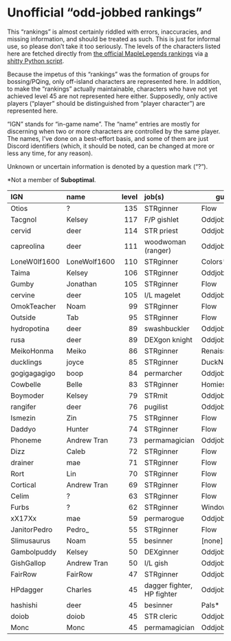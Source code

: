 # Unofficial “odd-jobbed rankings”

This “rankings” is almost certainly riddled with errors, inaccuracies, and
missing information, and should be treated as such. This is just for informal
use, so please don’t take it too seriously. The levels of the characters listed
here are fetched directly from [the official MapleLegends
rankings](https://maplelegends.com/ranking/all) via [a shitty Python
script](https://codeberg.org/oddjobs/odd-jobbed_rankings/src/branch/master/update.py).

Because the impetus of this “rankings” was the formation of groups for
bossing/PQing, only off-island characters are represented here. In addition, to
make the “rankings” actually maintainable, characters who have not yet achieved
level 45 are not represented here either. Supposedly, only active players
(“player” should be distinguished from “player character”) are represented
here.

“IGN” stands for “in-game name”. The “name” entries are mostly for discerning
when two or more characters are controlled by the same player. The names, I’ve
done on a best-effort basis, and some of them are just Discord identifiers
(which, it should be noted, can be changed at more or less any time, for any
reason).

Unknown or uncertain information is denoted by a question mark (“?”).

\*Not a member of <b>Suboptimal</b>.

| IGN        | name         | level | job(s)                 | guild         |
| :--------- | :----------- | ----: | :--------------------- | ------------- |
| Otios | ? | 135 | STRginner | Flow |
| Tacgnol | Kelsey | 117 | F/P gishlet | Oddjobs |
| cervid | deer | 114 | STR priest | Oddjobs |
| capreolina | deer | 111 | woodwoman (ranger) | Oddjobs |
| LoneW0lf1600 | LoneWolf1600 | 110 | STRginner | Colors\* |
| Taima | Kelsey | 106 | STRginner | Oddjobs |
| Gumby | Jonathan | 105 | STRginner | Flow |
| cervine | deer | 105 | I/L magelet | Oddjobs |
| OmokTeacher | Noam | 99 | STRginner | Flow |
| Outside | Tab | 95 | STRginner | Flow |
| hydropotina | deer | 89 | swashbuckler | Oddjobs |
| rusa | deer | 89 | DEXgon knight | Oddjobs |
| MeikoHonma | Meiko | 86 | STRginner | Renaissance\* |
| ducklings | joyce | 85 | STRginner | DuckNation\* |
| gogigagagigo | boop | 84 | permarcher | Oddjobs |
| Cowbelle | Belle | 83 | STRginner | Homies\* |
| Boymoder | Kelsey | 79 | STRmit | Oddjobs |
| rangifer | deer | 76 | pugilist | Oddjobs |
| Ismezin | Zin | 75 | STRginner | Flow |
| Daddyo | Hunter | 74 | STRginner | Flow |
| Phoneme | Andrew Tran | 73 | permamagician | Oddjobs |
| Dizz | Caleb | 72 | STRginner | Flow |
| drainer | mae | 71 | STRginner | Flow |
| Rort | Lin | 70 | STRginner | Flow |
| Cortical | Andrew Tran | 69 | STRginner | Flow |
| Celim | ? | 63 | STRginner | Flow |
| Furbs | ? | 62 | STRginner | WindowsXP\* |
| xX17Xx | mae | 59 | permarogue | Oddjobs |
| JanitorPedro | Pedro\_ | 55 | STRginner | Flow |
| Slimusaurus | Noam | 55 | besinner | \[none\]\* |
| Gambolpuddy | Kelsey | 50 | DEXginner | Oddjobs |
| GishGallop | Andrew Tran | 50 | I/L gish | Oddjobs |
| FairRow | FairRow | 47 | STRginner | Oddjobs |
| HPdagger | Charles | 45 | dagger fighter, HP fighter | Oddjobs |
| hashishi | deer | 45 | besinner | Pals\* |
| doiob | doiob | 45 | STR cleric | Oddjobs |
| Monc | Monc | 45 | permamagician | Oddjobs |
